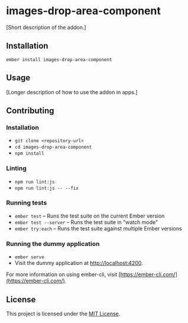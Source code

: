 images-drop-area-component
==============================================================================

[Short description of the addon.]

Installation
------------------------------------------------------------------------------

```
ember install images-drop-area-component
```


Usage
------------------------------------------------------------------------------

[Longer description of how to use the addon in apps.]


Contributing
------------------------------------------------------------------------------

### Installation

* `git clone <repository-url>`
* `cd images-drop-area-component`
* `npm install`

### Linting

* `npm run lint:js`
* `npm run lint:js -- --fix`

### Running tests

* `ember test` – Runs the test suite on the current Ember version
* `ember test --server` – Runs the test suite in "watch mode"
* `ember try:each` – Runs the test suite against multiple Ember versions

### Running the dummy application

* `ember serve`
* Visit the dummy application at [http://localhost:4200](http://localhost:4200).

For more information on using ember-cli, visit [https://ember-cli.com/](https://ember-cli.com/).

License
------------------------------------------------------------------------------

This project is licensed under the [MIT License](LICENSE.md).
